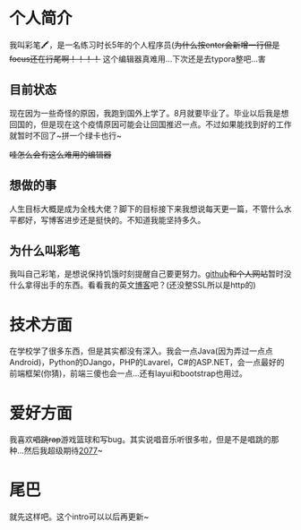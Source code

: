 # 个人简介

我叫彩笔🖍，是一名练习时长5年的个人程序员(~~为什么按enter会新增一行但是focus还在行尾啊！！！！~~ 
这个编辑器真难用...下次还是去typora整吧...害

## 目前状态

现在因为一些奇怪的原因，我跑到国外上学了。8月就要毕业了。毕业以后我是想回国的，但是现在这个疫情原因可能会让回国推迟一点。不过如果能找到好的工作就暂时不回了~拼一个绿卡也行~

~~哇怎么会有这么难用的编辑器~~

## 想做的事

人生目标大概是成为全栈大佬？脚下的目标接下来我想说每天更一篇，不管什么水平都好，写博客进步还是挺快的。不知道我能坚持多久。

## 为什么叫彩笔

我叫自己彩笔，是想说保持饥饿时刻提醒自己要更努力。[github](<https://github.com/TianyiZhang-Timothy>)~~和个人网站~~暂时没什么拿得出手的东西。看看我的英文[博客](http://blog.tianyi.codes)吧？(还没整SSL所以是http的)

# 技术方面



在学校学了很多东西，但是其实都没有深入。我会一点Java(因为弄过一点点Android)，Python的DJango，PHP的Lavarel，C#的ASP.NET，会一点最好的前端框架(你猜)，前端三傻也会一点...还有layui和bootstrap也用过。

# 爱好方面

我喜欢~~唱跳rap~~游戏篮球和写bug。其实说唱音乐听很多啦，但是不是唱跳的那种...然后我超级期待[2077](https://www.cyberpunk.net/)~

# 尾巴

就先这样吧。这个intro可以以后再更新~



